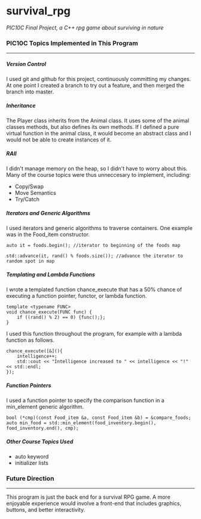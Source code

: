 # survival_rpg
*PIC10C Final Project, a C++ rpg game about surviving in nature*

### PIC10C Topics Implemented in This Program
---

##### Version Control
I used git and github for this project, continuously committing my changes. At one point I created a branch to try out a feature, and then merged the branch into master.

##### Inheritance
The Player class inherits from the Animal class. It uses some of the animal classes methods, but also defines its own methods. If I  defined a pure virtual function in the animal class, it would become an abstract class and I would not be able to create instances of it.

##### RAII
I didn't manage memory on the heap, so I didn't have to worry about this. Many of the course topics were thus unneccesary to implement, including:
- Copy/Swap
- Move Semantics
- Try/Catch

##### Iterators and Generic Algorithms
I used iterators and generic algorithms to traverse containers. One example was in the Food_item constructor.
~~~~
auto it = foods.begin(); //iterator to beginning of the foods map

std::advance(it, rand() % foods.size()); //advance the iterator to random spot in map
~~~~

##### Templating and Lambda Functions
I wrote a templated function chance_execute that has a 50% chance of executing a function pointer, functor, or lambda function.
~~~~
template <typename FUNC>
void chance_execute(FUNC func) {
    if ((rand() % 2) == 0) {func();};
}
~~~~

I used this function throughout the program, for example with a lambda function as follows.
~~~~
chance_execute([&](){
    intelligence++;
    std::cout << "Intelligence increased to " << intelligence << "!" << std::endl;
});
~~~~

##### Function Pointers
I used a function pointer to specify the comparison function in a min_element generic algorithm.
~~~~
bool (*cmp)(const Food_item &a, const Food_item &b) = &compare_foods;
auto min_food = std::min_element(food_inventory.begin(), food_inventory.end(), cmp);
~~~~

##### Other Course Topics Used
- auto keyword
- initializer lists

### Future Direction
---
This program is just the back end for a survival RPG game. A more enjoyable experience would involve a front-end that includes graphics, buttons, and better interactivity.